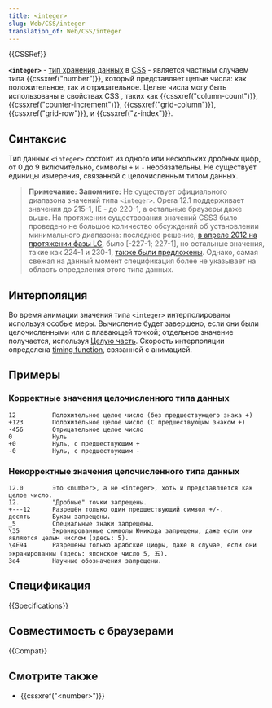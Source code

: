```yaml
---
title: <integer>
slug: Web/CSS/integer
translation_of: Web/CSS/integer
---
```

{{CSSRef}}

**`<integer>`** - [тип хранения данных](/ru/docs/Web/CSS/CSS_Types) в [CSS](/ru/docs/Web/CSS) - является частным случаем типа {{cssxref("number")}}, который представляет целые числа: как положительное, так и отрицательное. Целые числа могу быть использованы в свойствах CSS , таких как {{cssxref("column-count")}}, {{cssxref("counter-increment")}}, {{cssxref("grid-column")}}, {{cssxref("grid-row")}}, и {{cssxref("z-index")}}.

## Синтаксис

Тип данных `<integer>` состоит из одного или нескольких дробных цифр, от 0 до 9 включительно, символы `+` и `-` необязательны. Не существует единицы измерения, связанной с целочисленным типом данных.

> **Примечание:** **Запомните:** Не существует официального диапазона значений типа `<integer>`. Opera 12.1 поддерживает значения до 215-1, IE - до 220-1, а остальные браузеры даже выше. На протяжении существования значений CSS3 было проведено не большое количество обсуждений об установлении минимального диапазона: последнее решение, [в апреле 2012 на протяжении фазы LC](http://lists.w3.org/Archives/Public/www-style/2012Apr/0633.html), было \[-227-1; 227-1], но остальные значения, такие как 224-1 и 230-1, [также были предложены](http://lists.w3.org/Archives/Public/www-style/2012Apr/0530.html). Однако, самая свежая на данный момент спецификация более не указывает на область определения этого типа данных.

## Интерполяция

Во время анимации значения типа `<integer>` интерполированы используя особые меры. Вычисление будет завершено, если они были целочисленными или с плавающей точкой; отдельное значение получается, используя [Целую часть](https://ru.wikipedia.org/wiki/Целая_часть). Скорость интерполяции определена [timing function](/ru/docs/Web/CSS/single-transition-timing-function "timing-function"), связанной с анимацией.

## Примеры

### Корректные значения целочисленного типа данных

    12          Положительное целое число (без предшествующего знака +)
    +123        Положительное целое число (С предшествующим знаком +)
    -456        Отрицательное целое число
    0           Нуль
    +0          Нуль, с предшествующим +
    -0          Нуль, с предшествующим -

### Некорректные значения целочисленного типа данных

```plain example-bad
12.0        Это <number>, а не <integer>, хоть и представляется как целое число.
12.         "Дробные" точки запрещены.
+---12      Разрешён только один предшествующий символ +/-.
десять      Буквы запрещены.
_5          Специальные знаки запрещены.
\35         Экранированные символы Юникода запрещены, даже если они являются целым числом (здесь: 5).
\4E94       Разрешены только арабские цифры, даже в случае, если они экранированны (здесь: японское число 5, 五).
3e4         Научные обозначения запрещены.
```

## Спецификация

{{Specifications}}

## Совместимость с браузерами

{{Compat}}

## Смотрите также

- {{cssxref("&lt;number&gt;")}}
